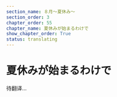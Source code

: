 ```yaml
---
section_name: ８月～夏休み～
section_order: 3
chapter_order: 55
chapter_name: 夏休みが始まるわけで
show_chapter_order: True
status: translating
---
```


# 夏休みが始まるわけで
待翻译...
